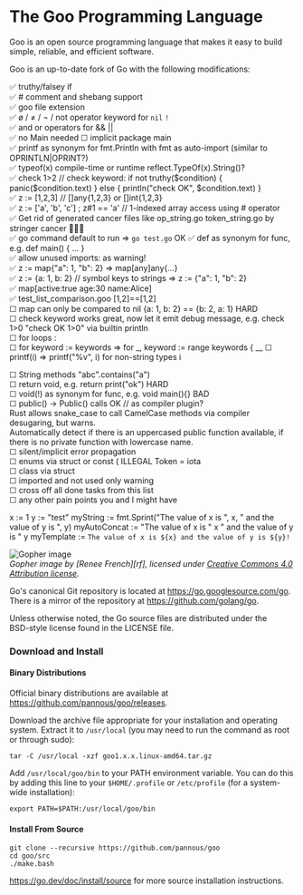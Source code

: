# The Goo Programming Language  
  
Goo is an open source programming language that makes it easy to build simple, reliable, and efficient software.  
  
Goo is an up-to-date fork of Go with the following modifications:  
<!--  
just like most ugliness in the world appears when you add a five to json(5)   
so does adding a little o to Go[o] make everything a little more beautiful  
-->  
✅ truthy/falsey if    
✅ # comment and shebang support    
✅ goo file extension    
✅ ø / ≠ / ¬ / not operator keyword for `nil` `!`    
✅ and or operators for && ||  
✅ no Main needed ☐  implicit package main    
✅ printf as synonym for fmt.Println  with fmt as auto-import (similar to OPRINTLN|OPRINT?)  
✅ typeof(x)  compile-time or runtime reflect.TypeOf(x).String()?  
✅ check 1>2 // check keyword: if not truthy($condition) { panic($condition.text) } else { println("check OK", $condition.text) }  
✅ z := [1,2,3]  // []any{1,2,3} or []int{1,2,3}  
✅ z := ['a', 'b', 'c'] ; z#1 == 'a'  // 1-indexed array access using # operator  
✅ Get rid of generated cancer files like op_string.go  token_string.go by stringer cancer 🤮🦀🤮  
✅ go command default to run => `go test.go` OK
✅ def as synonym for func, e.g. def main() { ... }  
✅ allow unused imports: as warning!  
✅ z := map{"a": 1, "b": 2}  => map[any]any{…}  
✅ z := {a: 1, b: 2}  // symbol keys to strings => z := {"a": 1, "b": 2}  
✅ map[active:true age:30 name:Alice]   
✅ test_list_comparison.goo [1,2]==[1,2]  
☐ map can only be compared to nil {a: 1, b: 2} == {b: 2, a: 1} HARD  
☐ check keyword works great, now let it emit debug message, e.g.  check 1>0  "check OK 1>0" via builtin println   
☐ for loops  :    
☐ for keyword := keywords  => for _, keyword := range keywords { __
☐ printf(i)	=> printf("%v", i) for non-string types i

☐ String methods "abc".contains("a")  
☐ return void, e.g. return print("ok") HARD    
☐ void(!) as synonym for func, e.g. void main(){} BAD  
☐ public() -> Public() calls OK // as compiler plugin?  
    Rust allows snake_case to call CamelCase methods via compiler desugaring, but warns.  
    Automatically detect if there is an uppercased public function available, if there is no private function with lowercase name.  
☐ silent/implicit error propagation  
☐ enums via struct or const ( ILLEGAL Token = iota  
☐ class via struct    
☐ imported and not used only warning   
☐ cross off all done tasks from this list    
☐ any other pain points you and I might have     
  
x := 1
y := "test"
myString := fmt.Sprint("The value of x is ", x, " and the value of y is ", y)
myAutoConcat := "The value of x is " x " and the value of y is " y
myTemplate := `The value of x is ${x} and the value of y is ${y}!`

  
![Gopher image](https://golang.org/doc/gopher/fiveyears.jpg)  
*Gopher image by [Renee French][rf], licensed under [Creative Commons 4.0 Attribution license][cc4-by].*  
  
Go's canonical Git repository is located at https://go.googlesource.com/go.  
There is a mirror of the repository at https://github.com/golang/go.  
  
Unless otherwise noted, the Go source files are distributed under the  
BSD-style license found in the LICENSE file.  
  
### Download and Install  
  
#### Binary Distributions  
  
Official binary distributions are available at https://github.com/pannous/goo/releases.  
  
Download the archive file appropriate for your installation and operating system. Extract it to `/usr/local` (you may need to run the command as root or through sudo):  
  
```  
tar -C /usr/local -xzf goo1.x.x.linux-amd64.tar.gz  
```  
  
Add `/usr/local/goo/bin` to your PATH environment variable. You can do this by adding this line to your `$HOME/.profile` or `/etc/profile` (for a system-wide installation):  
  
```  
export PATH=$PATH:/usr/local/goo/bin  
```  
  
#### Install From Source  
  
```  
git clone --recursive https://github.com/pannous/goo  
cd goo/src  
./make.bash  
```  
  
https://go.dev/doc/install/source for more source installation instructions.  
  
[cc4-by]: https://creativecommons.org/licenses/by/4.0/  
